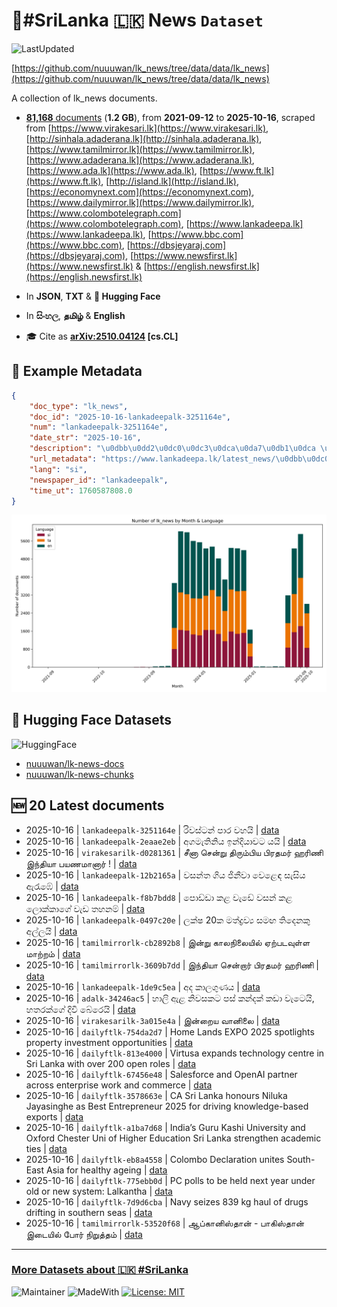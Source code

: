 # 📄#SriLanka 🇱🇰 News `Dataset`

![LastUpdated](https://img.shields.io/badge/last_updated-2025--10--16_09:47:03-green)

[https://github.com/nuuuwan/lk_news/tree/data/data/lk_news](https://github.com/nuuuwan/lk_news/tree/data/data/lk_news)

A collection of lk_news documents.

- [**81,168** documents](https://github.com/nuuuwan/lk_news/tree/data/data/lk_news) (**1.2 GB**), from **2021-09-12** to **2025-10-16**, scraped from [https://www.virakesari.lk](https://www.virakesari.lk), [http://sinhala.adaderana.lk](http://sinhala.adaderana.lk), [https://www.tamilmirror.lk](https://www.tamilmirror.lk), [https://www.adaderana.lk](https://www.adaderana.lk), [https://www.ada.lk](https://www.ada.lk), [https://www.ft.lk](https://www.ft.lk), [http://island.lk](http://island.lk), [https://economynext.com](https://economynext.com), [https://www.dailymirror.lk](https://www.dailymirror.lk), [https://www.colombotelegraph.com](https://www.colombotelegraph.com), [https://www.lankadeepa.lk](https://www.lankadeepa.lk), [https://www.bbc.com](https://www.bbc.com), [https://dbsjeyaraj.com](https://dbsjeyaraj.com), [https://www.newsfirst.lk](https://www.newsfirst.lk) & [https://english.newsfirst.lk](https://english.newsfirst.lk)

- In **JSON**, **TXT** & **🤗 Hugging Face**

- In **සිංහල**, **தமிழ்** & **English**

- 🎓 Cite as **[arXiv:2510.04124](https://arxiv.org/abs/2510.04124) [cs.CL]**

## 📝 Example Metadata

```json
{
    "doc_type": "lk_news",
    "doc_id": "2025-10-16-lankadeepalk-3251164e",
    "num": "lankadeepalk-3251164e",
    "date_str": "2025-10-16",
    "description": "\u0dbb\u0dd2\u0dc0\u0dc3\u0dca\u0da7\u0db1\u0dca \u0db4\u0dcf\u0dbb \u0dc0\u0dc4\u0dba\u0dd2",
    "url_metadata": "https://www.lankadeepa.lk/latest_news/\u0dbb\u0dc0\u0dc3\u0da7\u0db1-\u0db4\u0dbb-\u0dc0\u0dc4\u0dba/1-681442",
    "lang": "si",
    "newspaper_id": "lankadeepalk",
    "time_ut": 1760587808.0
}
```

![Chart](https://raw.githubusercontent.com/nuuuwan/lk_news/refs/heads/data/data/lk_news/docs_by_month_and_lang.png)

## 🤗 Hugging Face Datasets

![HuggingFace](https://img.shields.io/badge/-HuggingFace-FDEE21?style=for-the-badge&logo=HuggingFace)

- [nuuuwan/lk-news-docs](https://huggingface.co/datasets/nuuuwan/lk-news-docs)
- [nuuuwan/lk-news-chunks](https://huggingface.co/datasets/nuuuwan/lk-news-chunks)

## 🆕 20 Latest documents

- 2025-10-16 | `lankadeepalk-3251164e` | රිවස්ටන් පාර වහයි | [data](https://github.com/nuuuwan/lk_news/tree/data/data/lk_news/2020s/2025/2025-10-16-lankadeepalk-3251164e)
- 2025-10-16 | `lankadeepalk-2eaae2eb` | අගමැතිනිය ඉන්දියාවට යයි | [data](https://github.com/nuuuwan/lk_news/tree/data/data/lk_news/2020s/2025/2025-10-16-lankadeepalk-2eaae2eb)
- 2025-10-16 | `virakesarilk-d0281361` | சீனா சென்று திரும்பிய பிரதமர் ஹரிணி இந்தியா பயணமானார் ! | [data](https://github.com/nuuuwan/lk_news/tree/data/data/lk_news/2020s/2025/2025-10-16-virakesarilk-d0281361)
- 2025-10-16 | `lankadeepalk-12b2165a` | වසන්ත ගිය ජිනීවා වෙළෙඳ සැසිය ඇරැඹේ | [data](https://github.com/nuuuwan/lk_news/tree/data/data/lk_news/2020s/2025/2025-10-16-lankadeepalk-12b2165a)
- 2025-10-16 | `lankadeepalk-f8b7bdd8` | පොඩ්ඩා කළ වැඩේ වසන් කළ ලොක්කාගේ වැඩ තහනම් | [data](https://github.com/nuuuwan/lk_news/tree/data/data/lk_news/2020s/2025/2025-10-16-lankadeepalk-f8b7bdd8)
- 2025-10-16 | `lankadeepalk-0497c20e` | ලක්ෂ 20ක මත්ද්‍රව්‍ය සමඟ තිදෙනකු අල්ලයි | [data](https://github.com/nuuuwan/lk_news/tree/data/data/lk_news/2020s/2025/2025-10-16-lankadeepalk-0497c20e)
- 2025-10-16 | `tamilmirrorlk-cb2892b8` | இன்று காலநிலையில் ஏற்படவுள்ள மாற்றம் | [data](https://github.com/nuuuwan/lk_news/tree/data/data/lk_news/2020s/2025/2025-10-16-tamilmirrorlk-cb2892b8)
- 2025-10-16 | `tamilmirrorlk-3609b7dd` | இந்தியா சென்றார் பிரதமர் ஹரிணி | [data](https://github.com/nuuuwan/lk_news/tree/data/data/lk_news/2020s/2025/2025-10-16-tamilmirrorlk-3609b7dd)
- 2025-10-16 | `lankadeepalk-1de9c5ea` | අද කාලගුණය | [data](https://github.com/nuuuwan/lk_news/tree/data/data/lk_news/2020s/2025/2025-10-16-lankadeepalk-1de9c5ea)
- 2025-10-16 | `adalk-34246ac5` | හාලි ඇළ නිවසකට පස් කන්දක් කඩා වැටෙයි, හතරක්ගේ දිවි බේරෙයි | [data](https://github.com/nuuuwan/lk_news/tree/data/data/lk_news/2020s/2025/2025-10-16-adalk-34246ac5)
- 2025-10-16 | `virakesarilk-3a015e4a` | இன்றைய வானிலை | [data](https://github.com/nuuuwan/lk_news/tree/data/data/lk_news/2020s/2025/2025-10-16-virakesarilk-3a015e4a)
- 2025-10-16 | `dailyftlk-754da2d7` | Home Lands EXPO 2025 spotlights property investment opportunities | [data](https://github.com/nuuuwan/lk_news/tree/data/data/lk_news/2020s/2025/2025-10-16-dailyftlk-754da2d7)
- 2025-10-16 | `dailyftlk-813e4000` | Virtusa expands technology centre in Sri Lanka with over 200 open roles | [data](https://github.com/nuuuwan/lk_news/tree/data/data/lk_news/2020s/2025/2025-10-16-dailyftlk-813e4000)
- 2025-10-16 | `dailyftlk-67456e48` | Salesforce and OpenAI partner across enterprise work and commerce | [data](https://github.com/nuuuwan/lk_news/tree/data/data/lk_news/2020s/2025/2025-10-16-dailyftlk-67456e48)
- 2025-10-16 | `dailyftlk-3578663e` | CA Sri Lanka honours Niluka Jayasinghe as Best Entrepreneur 2025 for driving knowledge-based exports | [data](https://github.com/nuuuwan/lk_news/tree/data/data/lk_news/2020s/2025/2025-10-16-dailyftlk-3578663e)
- 2025-10-16 | `dailyftlk-a1ba7d68` | India’s Guru Kashi University and Oxford Chester Uni  of Higher Education Sri Lanka strengthen academic ties | [data](https://github.com/nuuuwan/lk_news/tree/data/data/lk_news/2020s/2025/2025-10-16-dailyftlk-a1ba7d68)
- 2025-10-16 | `dailyftlk-eb8a4558` | Colombo Declaration unites South-East Asia for healthy ageing | [data](https://github.com/nuuuwan/lk_news/tree/data/data/lk_news/2020s/2025/2025-10-16-dailyftlk-eb8a4558)
- 2025-10-16 | `dailyftlk-775ebb0d` | PC polls to be held next year under old or new system: Lalkantha | [data](https://github.com/nuuuwan/lk_news/tree/data/data/lk_news/2020s/2025/2025-10-16-dailyftlk-775ebb0d)
- 2025-10-16 | `dailyftlk-7d9d6cba` | Navy seizes 839 kg haul of drugs drifting in southern seas | [data](https://github.com/nuuuwan/lk_news/tree/data/data/lk_news/2020s/2025/2025-10-16-dailyftlk-7d9d6cba)
- 2025-10-16 | `tamilmirrorlk-53520f68` | ஆப்கானிஸ்தான் - பாகிஸ்தான் இடையில் போர் நிறுத்தம் | [data](https://github.com/nuuuwan/lk_news/tree/data/data/lk_news/2020s/2025/2025-10-16-tamilmirrorlk-53520f68)

---

### [More Datasets about 🇱🇰 #SriLanka](https://github.com/nuuuwan/lk_datasets)

![Maintainer](https://img.shields.io/badge/maintainer-nuuuwan-red)
![MadeWith](https://img.shields.io/badge/made_with-python-blue)
[![License: MIT](https://img.shields.io/badge/License-MIT-yellow.svg)](https://opensource.org/licenses/MIT)
